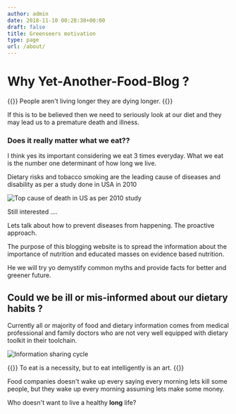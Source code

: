 ```yaml
---
author: admin
date: 2018-11-10 00:28:38+00:00
draft: false
title: Greenseers motivation
type: page
url: /about/
---
```


# Why Yet-Another-Food-Blog ?
{{<quote>}}
People aren't living longer they are dying longer.
{{</quote>}}

If this is to be believed then we need to seriously look at our diet and they may lead us
to a premature death and illness.

### Does it really matter what we eat??
I think yes its important considering we eat 3 times everyday. What we eat is the number one determinant of how long we live.

Dietary risks and tobacco smoking are the leading cause of diseases and disability as per a
study done in USA in 2010


![Top cause of death in US as per 2010 study](/img/cause-of-deaths.png)

Still interested ....

Lets talk about how to prevent diseases from happening. The proactive approach.

The purpose of this blogging website is to spread the information about the importance of nutrition and educated masses on evidence based nutrition.

He we will try yo demystify common myths and provide facts for better and greener future.  

## Could we be ill or mis-informed about our dietary habits ?

Currently all or majority of food and dietary information comes from medical professional
and family doctors who are not very well equipped with dietary toolkit in their toolchain.

![Information sharing cycle](/img/information-sharing-cycle.jpg)

{{<quote width="90%">}}
To eat is a necessity, but to eat intelligently is an art.
{{</quote>}}

Food companies doesn't wake up every saying every morning lets kill some people, but they wake up every morning assuming lets make some money.

Who doesn't want to live a healthy **long** life?
